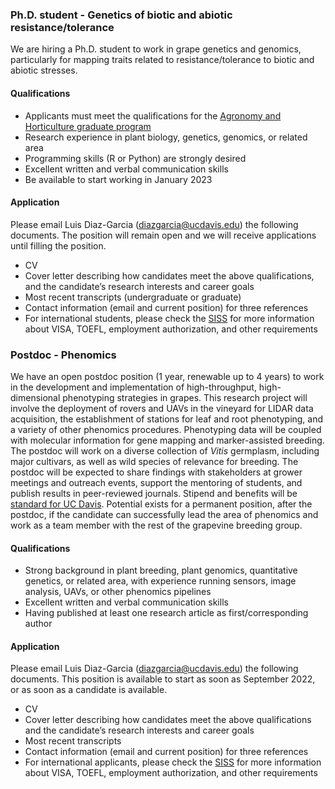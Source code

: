 ### Ph.D. student - Genetics of biotic and abiotic resistance/tolerance

We are hiring a Ph.D. student to work in grape genetics and genomics, particularly for mapping traits related to resistance/tolerance to biotic and abiotic stresses. 

#### Qualifications
 
 - Applicants must meet the qualifications for the [Agronomy and Horticulture graduate program](https://ggha.ucdavis.edu)
 - Research experience in plant biology, genetics, genomics, or related area
 - Programming skills (R or Python) are strongly desired
 - Excellent written and verbal communication skills
 - Be available to start working in January 2023

#### Application

Please email Luis Diaz-Garcia (diazgarcia@ucdavis.edu) the following documents. The position will remain open and we will receive applications until filling the position.

 - CV
 - Cover letter describing how candidates meet the above qualifications, and the candidate’s research interests and career goals
 - Most recent transcripts (undergraduate or graduate)
 - Contact information (email and current position) for three references
 - For international students, please check the [SISS](https://siss.ucdavis.edu) for more information about VISA, TOEFL, employment authorization, and other requirements





### Postdoc - Phenomics

We have an open postdoc position (1 year, renewable up to 4 years) to work in the development and implementation of high-throughput, high-dimensional phenotyping strategies in grapes. This research project will involve the deployment of rovers and UAVs in the vineyard for LIDAR data acquisition, the establishment of stations for leaf and root phenotyping, and a variety of other phenomics procedures. Phenotyping data will be coupled with molecular information for gene mapping and marker-assisted breeding. The postdoc will work on a diverse collection of *Vitis* germplasm, including major cultivars, as well as wild species of relevance for breeding. The postdoc will be expected to share findings with stakeholders at grower meetings and outreach events, support the mentoring of students, and publish results in peer-reviewed journals. Stipend and benefits will be [standard for UC Davis](https://gradstudies.ucdavis.edu/understanding-your-student-salary). Potential exists for a permanent position, after the postdoc, if the candidate can successfully lead the area of phenomics and work as a team member with the rest of the grapevine breeding group.

#### Qualifications
 
 - Strong background in plant breeding, plant genomics, quantitative genetics, or related area, with experience running sensors, image analysis, UAVs, or other phenomics pipelines
 - Excellent written and verbal communication skills
 - Having published at least one research article as first/corresponding author

#### Application

Please email Luis Diaz-Garcia (diazgarcia@ucdavis.edu) the following documents. This position is available to start as soon as September 2022, or as soon as a candidate is available.

 - CV
 - Cover letter describing how candidates meet the above qualifications and the candidate’s research interests and career goals
 - Most recent transcripts
 - Contact information (email and current position) for three references
 - For international applicants, please check the [SISS](https://siss.ucdavis.edu) for more information about VISA, TOEFL, employment authorization, and other requirements


